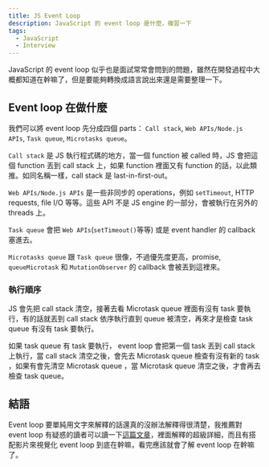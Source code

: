```yaml
---
title: JS Event Loop
description: JavaScript 的 event loop 是什麼，複習一下
tags:
  - JavaScript
  - Interview
---
```


JavaScript 的 event loop 似乎也是面試常常會問到的問題，雖然在開發過程中大概都知道在幹嘛了，但是要能夠轉換成語言說出來還是需要整理一下。

## Event loop 在做什麼

我們可以將 event loop 先分成四個 parts： `Call stack`, `Web APIs/Node.js APIs`, `Task queue`, `Microtasks queue`。

`Call stack` 是 JS 執行程式碼的地方，當一個 function 被 called 時，JS 會把這個 function 丟到 call stack 上，如果 function 裡面又有 function 的話，以此類推。如同名稱一樣，call stack 是 last-in-first-out。

`Web APIs/Node.js APIs` 是一些非同步的 operations，例如 `setTimeout`, HTTP requests, file I/O 等等。這些 API 不是 JS engine 的一部分，會被執行在另外的 threads 上。

`Task queue` 會把 `Web APIs`(`setTimeout()`等等) 或是 event handler 的 callback 塞進去。

`Microtasks queue` 跟 `Task queue` 很像，不過優先度更高，promise, `queueMicrotask` 和 `MutationObserver` 的 callback 會被丟到這裡來。

### 執行順序

JS 會先把 call stack 清空，接著去看 Microtask queue 裡面有沒有 task 要執行，有的話就丟到 call stack 依序執行直到 queue 被清空，再來才是檢查 task queue 有沒有 task 要執行。

如果 task queue 有 task 要執行， event loop 會把第一個 task 丟到 call stack 上執行，當 call stack 清空之後，會先去 Microtask queue 檢查有沒有新的 task ，如果有會先清空 Microtask queue ，當 Microtask queue 清空之後，才會再去檢查 task queue。

## 結語

Event loop 要單純用文字來解釋的話還真的沒辦法解釋得很清楚，我推薦對 event loop 有疑惑的讀者可以讀一下[這篇文章](https://www.lydiahallie.com/blog/event-loop)，裡面解釋的超級詳細，而且有搭配影片來視覺化 event loop 到底在幹嘛，看完應該就會了解 event loop 在幹嘛了。
